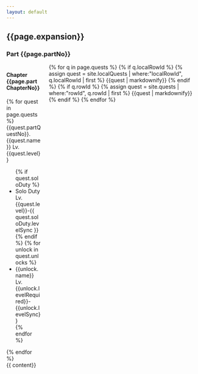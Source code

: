 ```yaml
---
layout: default
---
```

<container>
    <h2 class="title is-2">{{page.expansion}}</h2>
    <h3 class="subtitle is-3">Part {{page.partNo}}</h3>
    <div class="columns is-mobile">
        <div class="column is-one-quarter">
                <section class="section quests">
                    <h4 class="title is-4">Chapter {{page.partChapterNo}}</h4>
                    {% for quest in page.quests %}
                    <div class="quest">
                        <span class="icon-text">
                            <span class="icon"><i class="quest-{{quest.icon}}"></i></span>
                            <span>{{quest.partQuestNo}}. {{quest.name}}</span> <span class="level">Lv.{{quest.level}}</span>
                        </span>
                        <ul class="unlocks">
                            {% if quest.soloDuty %}
                            <li>
                                <span class="icon-text">
                                    <span class="icon"><i class="solo-duty"></i></span>
                                    <span>Solo Duty Lv.{{quest.level}}-{{ quest.soloDuty.levelSync }}</span>
                                </span>
                            </li>
                            {% endif %}
                            {% for unlock in quest.unlocks %}
                            <li>
                                <span class="icon-text">
                                    <span class="icon"><i class="{{unlock.type}}"></i></span>
                                    <span>{{unlock.name}} Lv.{{unlock.levelRequired}}-{{unlock.levelSync}}</span>
                                </span>
                            </li>
                            {% endfor %}
                        </ul>
                    </div>
                    {% endfor %}
                </section>
        </div>
        <div class="column">
            <section class="section details">
                {% for q in page.quests %}
                    {% if q.localRowId %}
                        {% assign quest = site.localQuests | where:"localRowId", q.localRowId | first %}
                        {{quest | markdownify}}
                    {% endif %}
                    {% if q.rowId %}
                        {% assign quest = site.quests | where:"rowId", q.rowId | first %}
                        {{quest | markdownify}}
                    {% endif %}
                {% endfor %}
            </section>
        </div>
    </div>
    {{ content}}
</container>



